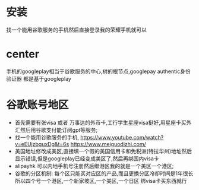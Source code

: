 # 安装
找一个能用谷歌服务的手机然后直接登录我的荣耀手机就可以
# center
手机的googleplay相当于谷歌服务的中心,树的根节点,googlepay authentic身份验证器 都是基于googleplay
# 谷歌账号地区
- 首先需要有张visa 或者 万事达的外币卡,工行学生星座visa挺好,用星座卡买外汇然后用谷歌支付能订阅gpt等服务;
- 找一个能用谷歌服务的手机,
https://www.youtube.com/watch?v=eEUjzbguxDg&t=6s
https://www.meiguodizhi.com/
- 美国地址修改成美区,直接填一个假的美国信用卡和免税洲(特拉华州)地址然后显示错误,但是googleplay已经变成美区了,然后再绑国内visa卡
- alipayhk 可以内地手机号注册然后绑港区我的就是一个美区一个港区;
- 谷歌的分区机制:
每个区只能买对应区的产品,而且更换分区冷却时间是1年很长
所以四个号一个港区,一个新家坡区,一个美区,一个日区
绑visa卡买东西就行